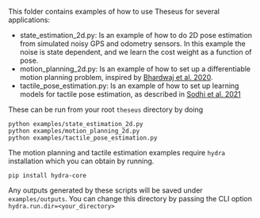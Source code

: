 This folder contains examples of how to use Theseus for several applications:

- state_estimation_2d.py: Is an example of how to do 2D pose estimation from simulated
noisy GPS and odometry sensors. In this example the noise is state dependent, and we
learn the cost weight as a function of pose. 
- motion_planning_2d.py: Is an example of how to set up a differentiable motion planning
problem, inspired by [Bhardwaj et al. 2020](https://arxiv.org/pdf/1907.09591.pdf).
- tactile_pose_estimation.py: Is an example of how to set up learning models for
tactile pose estimation, as described in [Sodhi et al. 2021](https://arxiv.org/abs/1705.10664)

These can be run from your root `theseus` directory by doing

    python examples/state_estimation_2d.py
    python examples/motion_planning_2d.py
    python examples/tactile_pose_estimation.py

The motion planning and tactile estimation examples require `hydra` installation which you can obtain
by running.

    pip install hydra-core

Any outputs generated by these scripts will be saved under `examples/outputs`. You can 
change this directory by passing the CLI option `hydra.run.dir=<your_directory>`